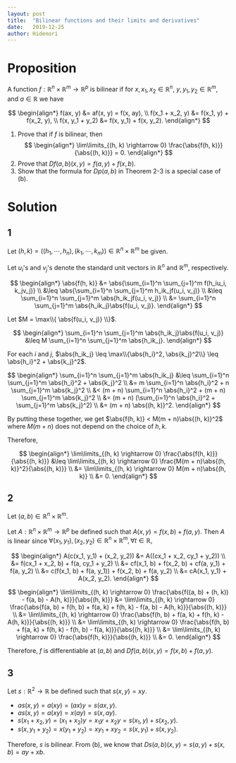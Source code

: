 ```yaml
---
layout: post
title:  "Bilinear functions and their limits and derivatives"
date:   2019-12-25
author: Hidenori
---
```


# Proposition
A function $f: \mathbb{R}^n \times \mathbb{R}^m \rightarrow \mathbb{R}^p$ is bilinear if for $x, x_1, x_2 \in \mathbb{R}^n$, $y, y_1, y_2 \in \mathbb{R}^m$, and $a \in \mathbb{R}$ we have

$$
\begin{align*}
  f(ax, y) &= af(x, y) = f(x, ay), \\
  f(x_1 + x_2, y) &= f(x_1, y) + f(x_2, y), \\
  f(x, y_1 + y_2) &= f(x, y_1) + f(x, y_2).
\end{align*}
$$

1. Prove that if $f$ is bilinear, then
   $$
   \begin{align*}
     \lim\limits_{(h, k) \rightarrow 0} \frac{\abs{f(h, k)}}{\abs{(h, k)}} = 0.
   \end{align*}
   $$
1. Prove that $Df(a, b)(x, y) = f(a, y) + f(x, b)$.
1. Show that the formula for $Dp(a, b)$ in Theorem 2-3 is a special case of (b).

# Solution
## 1
Let $(h, k) = ((h_1, \cdots, h_n), (k_1, \cdots, k_m)) \in \mathbb{R}^n \times \mathbb{R}^m$ be given.

Let $u_i$'s and $v_j$'s denote the standard unit vectors in $\mathbb{R}^n$ and $\mathbb{R}^m$, respectively.

$$
\begin{align*}
  \abs{f(h, k)}
    &= \abs{\sum_{i=1}^n \sum_{j=1}^m f(h_iu_i, k_jv_j)} \\
    &\leq \abs{\sum_{i=1}^n \sum_{j=1}^m h_ik_jf(u_i, v_j)} \\
    &\leq \sum_{i=1}^n \sum_{j=1}^m \abs{h_ik_jf(u_i, v_j)} \\
    &= \sum_{i=1}^n \sum_{j=1}^m \abs{h_ik_j}\abs{f(u_i, v_j)}.
\end{align*}
$$

Let $M = \max\\{ \abs{f(u_i, v_j)} \\}$.

$$
\begin{align*}
  \sum_{i=1}^n \sum_{j=1}^m \abs{h_ik_j}\abs{f(u_i, v_j)}
    &\leq M \sum_{i=1}^n \sum_{j=1}^m \abs{h_ik_j}.
\end{align*}
$$

For each $i$ and $j$, $\abs{h_ik_j} \leq \max\\{\abs{h_i}^2, \abs{k_j}^2\\} \leq \abs{h_i}^2 + \abs{k_j}^2$.

$$
\begin{align*}
  \sum_{i=1}^n \sum_{j=1}^m \abs{h_ik_j}
    &\leq \sum_{i=1}^n \sum_{j=1}^m \abs{h_i}^2 + \abs{k_j}^2 \\
    &= m \sum_{i=1}^n \abs{h_i}^2 + n \sum_{j=1}^m \abs{k_j}^2 \\
    &< (m + n) \sum_{i=1}^n \abs{h_i}^2 + (m + n) \sum_{j=1}^m \abs{k_j}^2 \\
    &= (m + n) (\sum_{i=1}^n \abs{h_i}^2 + \sum_{j=1}^m \abs{k_j}^2) \\
    &= (m + n) \abs{(h, k)}^2.
\end{align*}
$$

By putting these together, we get $\abs{f(h, k)} < M(m + n)\abs{(h, k)}^2$ where $M(m + n)$ does not depend on the choice of $h, k$.

Therefore,

$$
\begin{align*}
  \lim\limits_{(h, k) \rightarrow 0} \frac{\abs{f(h, k)}}{\abs{(h, k)}}
    &\leq \lim\limits_{(h, k) \rightarrow 0} \frac{M(m + n)\abs{(h, k)}^2}{\abs{(h, k)}} \\
    &= \lim\limits_{(h, k) \rightarrow 0} M(m + n)\abs{(h, k)} \\
    &= 0.
\end{align*}
$$

## 2

Let $(a, b) \in \mathbb{R}^n \times \mathbb{R}^m$.

Let $A: \mathbb{R}^n \times \mathbb{R}^m \rightarrow \mathbb{R}^p$ be defined such that $A(x, y) = f(x, b) + f(a, y)$.
Then $A$ is linear since $\forall (x_1, y_1), (x_2, y_2) \in \mathbb{R}^n \times \mathbb{R}^m, \forall t \in \mathbb{R},$

$$
\begin{align*}
 A(c(x_1, y_1) + (x_2, y_2))
  &= A((cx_1 + x_2, cy_1 + y_2)) \\
  &= f(cx_1 + x_2, b) + f(a, cy_1 + y_2) \\
  &= cf(x_1, b) + f(x_2, b) + cf(a, y_1) + f(a, y_2) \\
  &= c(f(x_1, b) + f(a, y_1)) + f(x_2, b) + f(a, y_2) \\
  &= cA(x_1, y_1) + A(x_2, y_2).
\end{align*}
$$

$$
\begin{align*}
  \lim\limits_{(h, k) \rightarrow 0} \frac{\abs{f((a, b) + (h, k)) - f(a, b) - A(h, k)}}{\abs{(h, k)}}
    &= \lim\limits_{(h, k) \rightarrow 0} \frac{\abs{f(a, b) + f(h, b) + f(a, k) + f(h, k) - f(a, b) - A(h, k)}}{\abs{(h, k)}} \\
    &= \lim\limits_{(h, k) \rightarrow 0} \frac{\abs{f(h, b) + f(a, k) + f(h, k) - A(h, k)}}{\abs{(h, k)}} \\
    &= \lim\limits_{(h, k) \rightarrow 0} \frac{\abs{f(h, b) + f(a, k) + f(h, k) - f(h, b) - f(a, k)}}{\abs{(h, k)}} \\
    &= \lim\limits_{(h, k) \rightarrow 0} \frac{\abs{f(h, k)}}{\abs{(h, k)}} \\
    &= 0.
\end{align*}
$$

Therefore, $f$ is differentiable at $(a, b)$ and $Df(a, b)(x, y) = f(x, b) + f(a, y)$.

## 3
Let $s: \mathbb{R}^2 \rightarrow \mathbb{R}$ be defined such that $s(x, y) = xy$.

* $as(x, y) = a(xy) = (ax)y = s(ax, y)$.
* $as(x, y) = a(xy) = x(ay) = s(x, ay)$.
* $s(x_1 + x_2, y) = (x_1 + x_2)y = x_1y + x_2y = s(x_1, y) + s(x_2, y)$.
* $s(x, y_1 + y_2) = x(y_1 + y_2) = xy_1 + xy_2 = s(x, y_1) + s(x, y_2)$.

Therefore, $s$ is bilinear.
From (b), we know that $Ds(a, b)(x, y) = s(a, y) + s(x, b) = ay + xb$.
